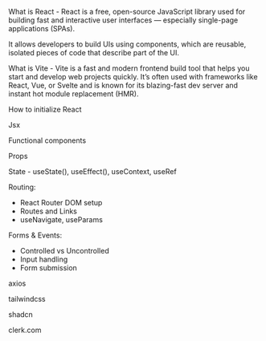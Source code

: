 What is React - React is a free, open-source JavaScript library used for building fast and interactive user interfaces — especially single-page applications (SPAs).

It allows developers to build UIs using components, which are reusable, isolated pieces of code that describe part of the UI.

What is Vite - Vite is a fast and modern frontend build tool that helps you start and develop web projects quickly.
It’s often used with frameworks like React, Vue, or Svelte and is known for its blazing-fast dev server and instant hot module replacement (HMR).

How to initialize React

Jsx

Functional components

Props

State - useState(), useEffect(), useContext, useRef

Routing:
- React Router DOM setup
- Routes and Links
- useNavigate, useParams

Forms & Events:
- Controlled vs Uncontrolled
- Input handling
- Form submission

axios

tailwindcss

shadcn

clerk.com